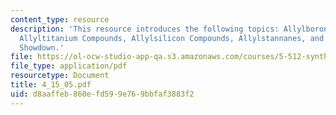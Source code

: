 ```yaml
---
content_type: resource
description: 'This resource introduces the following topics: Allylboron Compounds,
  Allyltitanium Compounds, Allylsilicon Compounds, Allylstannanes, and Allylmetal
  Showdown.'
file: https://ol-ocw-studio-app-qa.s3.amazonaws.com/courses/5-512-synthetic-organic-chemistry-ii-spring-2005/d8aaffeb860efd599e769bbfaf3883f2_4_15_05.pdf
file_type: application/pdf
resourcetype: Document
title: 4_15_05.pdf
uid: d8aaffeb-860e-fd59-9e76-9bbfaf3883f2
---
```

